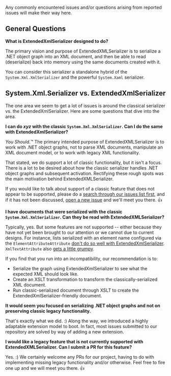 Any commonly encountered issues and/or questions arising from reported issues will make their way here.

## General Questions

**What is ExtendedXmlSerializer designed to do?**

The primary vision and purpose of ExtendedXMLSerializer is to serialize a .NET object graph into an XML document, and then be able to read (deserialize) back into memory using the same documents created with it.

You can consider this serializer a standalone hybrid of the `System.Xml.XmlSerializer` and the powerful `System.Xaml` serializer.

## System.Xml.Serializer vs. ExtendedXmlSerializer

The one area we seem to get a lot of issues is around the classical serializer vs. the ExtendedXmlSerializer.  Here are some questions that dive into the area.

**I can do *xyz* with the classic `System.Xml.XmlSerializer`.  Can I do the same with ExtendedXmlSerializer?**

*You Should*.™  The primary intended purpose of ExtendedXMLSerializer is to work with .NET object graphs, not to parse XML documents, manipulate an XML document model, or to work with legacy XML functionality.

That stated, we do support a lot of classic functionality, but it isn't a focus.  There is a lot to be desired about how the classic serializer handles .NET object graphs and subsequent activation.  Rectifying these rough spots was the main motivation behind ExtendedXMLSerializer.

If you would like to talk about support of a classic feature that does not appear to be supported, please do a [search through our issues list first](https://github.com/ExtendedXmlSerializer/ExtendedXmlSerializer/issues?utf8=%E2%9C%93&q=is%3Aissue+sort%3Aupdated-desc+), and if it has not been discussed, [open a new issue](https://github.com/ExtendedXmlSerializer/ExtendedXmlSerializer/issues/new) and we'll meet you there. 👍

**I have documents that were serialized with the classic `System.Xml.XmlSerializer`.  Can they be read with ExtendedXMLSerializer?**

Typically, yes.  But some features are not supported -- either because they have not yet been brought to our attention or we cannot due to current designs.  For instance, lists serialized with an element name configured via the `ElementAttributeAttribute` [don't do so well with ExtendedXmlSerializer](https://github.com/ExtendedXmlSerializer/ExtendedXmlSerializer/issues/240).  `XmlTextAttribute` also [gets a little grumpy](https://github.com/ExtendedXmlSerializer/ExtendedXmlSerializer/issues/242).

If you find that you run into an incompatibility, our recommendation is to:

- Serialize the graph using ExtendedXmlSerializer to see what the expected XML should look like.
- Create an XSLT transformation to transform the classically-serialized XML document.
- Run classic-serialized document through XSLT to create the ExtendedXmlSerializer-friendly document.

**It would seem you focused on serializing .NET object graphs and not on preserving classic legacy functionality.**

That's exactly what we did. :)  Along the way, we introduced a highly adaptable extension model to boot.  In fact, most issues submitted to our repository are solved by way of adding a new extension.

**I would like a legacy feature that is not currently supported with ExtendedXMLSerializer.  Can I submit a PR for this feature?**

Yes. :)  We certainly welcome any PRs for our project, having to do with implementing missing legacy functionality and/or otherwise.  Feel free to fire one up and we will meet you there. 👍
